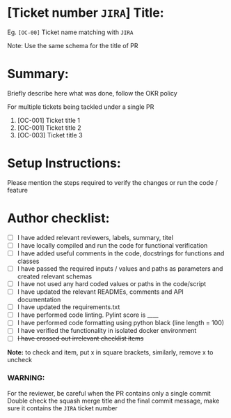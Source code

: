 # **[Ticket number `JIRA`] Title:**
Eg. `[OC-00]` Ticket name matching with `JIRA`

Note: Use the same schema for the title of PR

# **Summary:**
Briefly describe here what was done, follow the OKR policy

For multiple tickets being tackled under a single PR
1. [OC-001] Ticket title 1
2. [OC-001] Ticket title 2
3. [OC-003] Ticket title 3

# **Setup Instructions:**
Please mention the steps required to verify the changes or run the code / feature

# **Author checklist:**
- [ ] I have added relevant reviewers, labels, summary, titel
- [ ] I have locally compiled and run the code for functional verification
- [ ] I have added useful comments in the code, docstrings for functions and classes
- [ ] I have passed the required inputs / values and paths as parameters and created relevant schemas
- [ ] I have not used any hard coded values or paths in the code/script
- [ ] I have updated the relevant READMEs, comments and API documentation
- [ ] I have updated the requirements.txt
- [ ] I have performed code linting. Pylint score is ____
- [ ] I have performed code formatting using python black (line length = 100)
- [ ] I have verified the functionality in isolated docker environment
- [ ] ~~I have crossed out irrelevant checklist items~~

**Note:** to check and item, put x in square brackets, similarly, remove x to uncheck

### WARNING: 
For the reviewer, be careful when the PR contains only a single commit
Double check the squash merge title and the final commit message, make sure it contains the `JIRA` ticket number

